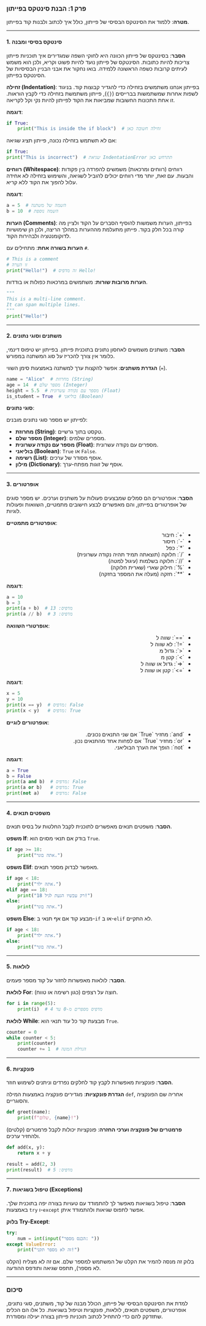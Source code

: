 
### **פרק 1: הבנת סינטקס בפייתון**

**מטרה**: ללמוד את הסינטקס הבסיסי של פייתון, כולל איך לכתוב ולבנות קוד בפייתון.

---

#### **1. סינטקס בסיסי ומבנה**

**הסבר**: בסינטקס של פייתון הכוונה היא לחוקי השפה שמגדירים איך תוכניות פייתון צריכות להיות כתובות. הסינטקס של פייתון נועד להיות פשוט וקריא, ולכן הוא משמש לעיתים קרובות כשפה הראשונה ללמידה. בואו נחקור את אבני הבניין הבסיסיות של הסינטקס בפייתון.

**זחילה (Indentation)**:
  בפייתון אנחנו משתמשים בזחילה כדי להגדיר קבוצות קוד. בניגוד לשפות אחרות שמשתמשות בברייסים (`{}`), פייתון משתמשת בזחילה כדי לקבץ הוראות. זו אחת התכונות החשובות שמביאות את הקוד לפייתון להיות נקי וקל לקריאה.

  **דוגמה**:
  ```python
  if True:
      print("This is inside the if block")  # זחילה חשובה כאן
  ```

  אם לא תשתמש בזחילה נכונה, פייתון תציג שגיאה:
  ```python
  if True:
  print("This is incorrect")  # שגיאת IndentationError תתרחש כאן
  ```

**רווחים (Whitespace)**:
  רווחים (רווחים ומרכאות) משמשים להפרדה בין פקודות והבעות. עם זאת, יותר מדי רווחים יכולים להוביל לשגיאה, והשימוש בזחילה לא אחידה עלול להפוך את הקוד ללא קריא.

  **דוגמה**:
  ```python
  a = 5  # השמה של משתנה
  b = 10  # השמה נוספת
  ```

**הערות (Comments)**:
  בפייתון, הערות משמשות להוסיף הסברים על הקוד ולציין מה קורה בכל חלק בקוד. פייתון מתעלמת מההערות במהלך הריצה, ולכן הן שימושיות לדוקומנטציה ולבהירות הקוד.

  **הערות בשורה אחת**: מתחילים עם `#`.

```python
# This is a comment
# זו הערה
print("Hello!")  # זה מדפיס Hello!
```

**הערות מרובות שורות**: משתמשים במרכאות כפולות או בודדות.

```python
"""
This is a multi-line comment.
It can span multiple lines.
"""
print("Hello!")
```

---

#### **2. משתנים וסוגי נתונים**

**הסבר**: משתנים משמשים לאחסון נתונים בתוכנית פייתון. בפייתון יש טיפוס דינמי, כלומר אין צורך להכריז על סוג המשתנה במפורש.

**הגדרת משתנים**: אפשר להקצות ערך למשתנה באמצעות סימן השווי (`=`).
  ```python
  name = "Alice"  # מחרוזת (String)
  age = 14  # מספר שלם (Integer)
  height = 5.5  # מספר עם נקודה עשרונית (Float)
  is_student = True  # בוליאני (Boolean)
  ```

**סוגי נתונים**:

  לפייתון יש מספר סוגי נתונים מובנים:

  - **מחרוזת (String)**: טקסט בתוך גרשיים.
  - **מספר שלם (Integer)**: מספרים שלמים.
  - **מספר עם נקודה עשרונית (Float)**: מספרים עם נקודה עשרונית.
  - **בוליאני (Boolean)**: `True` או `False`.
  - **רשימה (List)**: אוסף מסודר של ערכים.
  - **מילון (Dictionary)**: אוסף של זוגות מפתח-ערך.

---

#### **3. אופרטורים**

**הסבר**: אופרטורים הם סמלים שמבצעים פעולות על משתנים וערכים. יש מספר סוגים של אופרטורים בפייתון, והם מאפשרים לבצע חישובים מתמטיים, השוואות ופעולות לוגיות.

**אופרטורים מתמטיים**:

<ul dir="rtl">
  <li> <span dir="ltr">`+`</span>: חיבור</li>
  <li> <span dir="ltr">`-`</span>: חיסור</li>
  <li> <span dir="ltr">`*`</span>: כפל</li>
  <li> <span dir="ltr">`/`</span>: חלוקה (תוצאתה תמיד תהיה נקודה עשרונית)</li>
  <li> <span dir="ltr">`//`</span>: חלוקה בשלמות (עיגול למטה)</li>
  <li> <span dir="ltr">`%`</span>: חילוק שארי (שארית חלוקה)</li>
  <li> <span dir="ltr">`**`</span>: חזקה (מעלה את המספר בחזקה)</li>
</ul>

  **דוגמה**:
  ```python
  a = 10
  b = 3
  print(a + b)  # מדפיס: 13
  print(a // b)  # מדפיס: 3
  ```

**אופרטורי השוואה**:

<ul dir="rtl">
  <li> <span dir="ltr">`==`</span>: שווה ל</li>
  <li> <span dir="ltr">`!=`</span>: לא שווה ל</li>
  <li> <span dir="ltr">`>`</span>: גדול מ</li>
  <li> <span dir="ltr">`<`</span>: קטן מ</li>
  <li> <span dir="ltr">`>=`</span>: גדול או שווה ל</li>
  <li> <span dir="ltr">`<=`</span>: קטן או שווה ל</li>
</ul>

  **דוגמה**:
  ```python
  x = 5
  y = 10
  print(x == y)  # מדפיס: False
  print(x < y)   # מדפיס: True
  ```

**אופרטורים לוגיים**:

<ul dir="rtl">
  <li> <span dir="ltr">`and`</span>: מחזיר `True` אם שני התנאים נכונים.</li>
  <li> <span dir="ltr">`or`</span>: מחזיר `True` אם לפחות אחד מהתנאים נכון.</li>
  <li> <span dir="ltr">`not`</span>: הופך את הערך הבוליאני.</li>
</ul>

  **דוגמה**:
  ```python
  a = True
  b = False
  print(a and b)  # מדפיס: False
  print(a or b)   # מדפיס: True
  print(not a)    # מדפיס: False
  ```

---

#### **4. משפטים תנאים**

**הסבר**: משפטים תנאים מאפשרים לתוכנית לקבל החלטות על בסיס תנאים.

**משפט If**: בודק אם תנאי מסוים הוא `True`.
  ```python
  if age >= 18:
      print("אתה בוגר.")
  ```

**משפט Elif**: מאפשר לבדוק מספר תנאים.
  ```python
  if age < 18:
      print("אתה ילד.")
  elif age == 18:
      print("רק עכשיו הגעת לגיל 18!")
  else:
      print("אתה בוגר.")
  ```

**משפט Else**: מבצע קוד אם אף תנאי ב-`if` או ב-`elif` לא התקיים.
  ```python
  if age < 18:
      print("אתה ילד.")
  else:
      print("אתה בוגר.")
  ```

---

#### **5. לולאות**

**הסבר**: לולאות מאפשרות לחזור על קוד מספר פעמים.

**לולאת For**: חוצה על רצפים (כגון רשימה או טווח).
  ```python
  for i in range(5):
      print(i)  # מדפיס מספרים מ-0 עד 4
  ```

**לולאת While**: מבצעת קוד כל עוד תנאי הוא `True`.
  ```python
  counter = 0
  while counter < 5:
      print(counter)
      counter += 1  # הגדלת המונה
  ```

---

#### **6. פונקציות**

**הסבר**: פונקציות מאפשרות לקבץ קוד לחלקים נפרדים וניתנים לשימוש חוזר.

**הגדרת פונקציות**: מגדירים פונקציה באמצעות המילה `def`, אחריה שם הפונקציה והסוגריים.
  ```python
  def greet(name):
      print(f"שלום, {name}!")
  ```

**פרמטרים של פונקציה וערכי החזרה**: פונקציות יכולות לקבל פרמטרים (קלטים) ולהחזיר ערכים.
  ```python
  def add(x, y):
      return x + y

  result = add(2, 3)
  print(result)  # מדפיס: 5
  ```

---

#### **7. טיפול בשגיאות (Exceptions)**

**הסבר**: טיפול בשגיאות מאפשר לך להתמודד עם טעויות בצורה יפה בתוכנית שלך. באמצעות `try` ו-`except` אפשר לתפוס שגיאות ולהתמודד איתן.

**בלוק Try-Except**:
  ```python
  try:
      num = int(input("הכנס מספר: "))
  except ValueError:
      print("זה לא מספר תקני!")
  ```

  בלוק זה מנסה להמיר את הקלט של המשתמש למספר שלם. אם זה לא מצליח (הקלט לא מספר), תתפס שגיאה ותודפס ההודעה.

---

### **סיכום**

למדת את הסינטקס הבסיסי של פייתון, הכולל מבנה של קוד, משתנים, סוגי נתונים, אופרטורים, משפטים תנאים, לולאות, פונקציות וטיפול בשגיאות. כל אלו הם הכלים שתזדקק להם כדי להתחיל לכתוב תוכניות פייתון בצורה יעילה ומסודרת.
